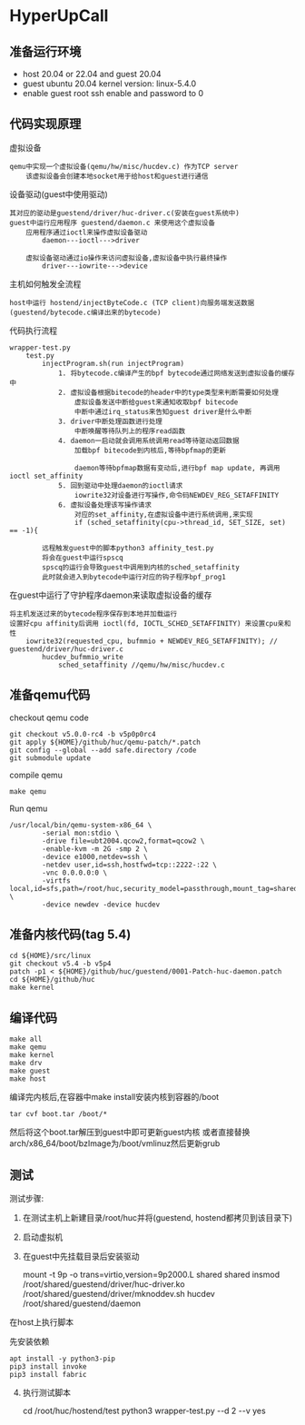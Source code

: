 # HyperUpCall

## 准备运行环境

- host 20.04 or 22.04 and guest 20.04
- guest ubuntu 20.04 kernel version: linux-5.4.0
- enable guest root ssh enable and password to 0

## 代码实现原理

虚拟设备

	qemu中实现一个虚拟设备(qemu/hw/misc/hucdev.c) 作为TCP server
		该虚拟设备会创建本地socket用于给host和guest进行通信

设备驱动(guest中使用驱动)

	其对应的驱动是guestend/driver/huc-driver.c(安装在guest系统中)
	guest中运行应用程序 guestend/daemon.c 来使用这个虚拟设备
		应用程序通过ioctl来操作虚拟设备驱动
			daemon---ioctl--->driver

		虚拟设备驱动通过io操作来访问虚拟设备,虚拟设备中执行最终操作
			driver---iowrite--->device

主机如何触发全流程

	host中运行 hostend/injectByteCode.c (TCP client)向服务端发送数据(guestend/bytecode.c编译出来的bytecode)

代码执行流程

	wrapper-test.py
		test.py
			injectProgram.sh(run injectProgram)
				1. 将bytecode.c编译产生的bpf bytecode通过网络发送到虚拟设备的缓存中
				2. 虚拟设备根据bitecode的header中的type类型来判断需要如何处理
					虚拟设备发送中断给guest来通知收取bpf bitecode
					中断中通过irq_status来告知guest driver是什么中断
				3. driver中断处理函数进行处理
					中断唤醒等待队列上的程序read函数
				4. daemon一启动就会调用系统调用read等待驱动返回数据
					加载bpf bitecode到内核后,等待bpfmap的更新

					daemon等待bpfmap数据有变动后,进行bpf map update, 再调用ioctl set_affinity
				5. 回到驱动中处理daemon的ioctl请求
					iowrite32对设备进行写操作,命令码NEWDEV_REG_SETAFFINITY
				6. 虚拟设备处理该写操作请求
					对应的set_affinity,在虚拟设备中进行系统调用,来实现
					if (sched_setaffinity(cpu->thread_id, SET_SIZE, set) == -1){

			远程触发guest中的脚本python3 affinity_test.py
			将会在guest中运行spscq
			spscq的运行会导致guest中调用到内核的sched_setaffinity
			此时就会进入到bytecode中运行对应的钩子程序bpf_prog1


在guest中运行了守护程序daemon来读取虚拟设备的缓存

	将主机发送过来的bytecode程序保存到本地并加载运行
	设置好cpu affinity后调用 ioctl(fd, IOCTL_SCHED_SETAFFINITY) 来设置cpu亲和性
		iowrite32(requested_cpu, bufmmio + NEWDEV_REG_SETAFFINITY); // guestend/driver/huc-driver.c
			hucdev_bufmmio_write
				sched_setaffinity //qemu/hw/misc/hucdev.c

## 准备qemu代码

checkout qemu code

	git checkout v5.0.0-rc4 -b v5p0p0rc4
	git apply ${HOME}/github/huc/qemu-patch/*.patch
	git config --global --add safe.directory /code
	git submodule update

compile qemu

	make qemu

Run qemu

	/usr/local/bin/qemu-system-x86_64 \
			-serial mon:stdio \
			-drive file=ubt2004.qcow2,format=qcow2 \
			-enable-kvm -m 2G -smp 2 \
			-device e1000,netdev=ssh \
			-netdev user,id=ssh,hostfwd=tcp::2222-:22 \
			-vnc 0.0.0.0:0 \
			-virtfs local,id=sfs,path=/root/huc,security_model=passthrough,mount_tag=shared \
			-device newdev -device hucdev

## 准备内核代码(tag 5.4)

	cd ${HOME}/src/linux
	git checkout v5.4 -b v5p4
	patch -p1 < ${HOME}/github/huc/guestend/0001-Patch-huc-daemon.patch
	cd ${HOME}/github/huc
	make kernel

## 编译代码

	make all
	make qemu
	make kernel
	make drv
	make guest
	make host

编译完内核后,在容器中make install安装内核到容器的/boot

	tar cvf boot.tar /boot/*

然后将这个boot.tar解压到guest中即可更新guest内核
或者直接替换arch/x86_64/boot/bzImage为/boot/vmlinuz然后更新grub

## 测试

测试步骤:

1. 在测试主机上新建目录/root/huc并将(guestend, hostend都拷贝到该目录下)

2. 启动虚拟机

3. 在guest中先挂载目录后安装驱动

	mount -t 9p -o trans=virtio,version=9p2000.L shared shared
	insmod /root/shared/guestend/driver/huc-driver.ko
	/root/shared/guestend/driver/mknoddev.sh hucdev
	/root/shared/guestend/daemon

在host上执行脚本

先安装依赖

	apt install -y python3-pip
	pip3 install invoke
	pip3 install fabric

4. 执行测试脚本

	cd /root/huc/hostend/test
	python3 wrapper-test.py --d 2 --v yes
